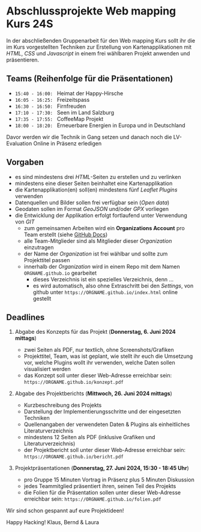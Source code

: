 # Abschlussprojekte Web mapping Kurs 24S

In der abschließenden Gruppenarbeit für den Web mapping Kurs sollt ihr die im Kurs vorgestellten Techniken zur Erstellung von Kartenapplikationen mit *HTML*, *CSS* und *Javascript* in einem frei wählbaren Projekt anwenden und präsentieren.

## Teams (Reihenfolge für die Präsentationen)

- `15:40 - 16:00: ` Heimat der Happy-Hirsche
- `16:05 - 16:25: ` Freizeitspass
- `16:30 - 16:50: ` Firnfreuden
- `17:10 - 17:30: ` Seen im Land Salzburg
- `17:35 - 17:55: ` CoffeeMap Projekt
- `18:00 - 18:20: ` Erneuerbare Energien in Europa und in Deutschland

Davor werden wir die Technik in Gang setzen und danach noch die LV-Evaluation Online in Präsenz erledigen

## Vorgaben

- es sind mindestens drei *HTML*-Seiten zu erstellen und zu verlinken
- mindestens eine dieser Seiten beinhaltet eine Kartenapplikation
- die Kartenapplikation(en) soll(en) mindestens fünf *Leaflet Plugins* verwenden
- Datenquellen und Bilder sollen frei verfügbar sein (*Open data*)
- Geodaten sollen im Format *GeoJSON* und/oder *GPX* vorliegen
- die Entwicklung der Applikation erfolgt fortlaufend unter Verwendung von *GIT*
    - zum gemeinsamen Arbeiten wird ein **Organizations Account** pro Team erstellt (siehe [GitHub Docs](https://docs.github.com/en/organizations))
    - alle Team-Mitglieder sind als Mitglieder dieser *Organization* einzutragen
    - der Name der *Organization* ist frei wählbar und sollte zum Projekttitel passen
    - innerhalb der *Organization* wird in einem Repo mit dem Namen `ORGNAME.github.io` gearbeitet
        - dieses Verzeichnis ist ein spezielles Verzeichnis, denn ...
        - es wird automatisch, also ohne Extraschritt bei den *Settings*, von github unter `https://ORGNAME.github.io/index.html` online gestellt

## Deadlines

1. Abgabe des Konzepts für das Projekt (**Donnerstag, 6. Juni 2024 mittags**)
    - zwei Seiten als PDF, nur textlich, ohne Screenshots/Grafiken
    - Projekttitel, Team, was ist geplant, wie stellt ihr euch die Umsetzung vor, welche Plugins wollt ihr verwenden, welche Daten sollen visualisiert werden
    - das Konzept soll unter dieser Web-Adresse erreichbar sein: `https://ORGNAME.github.io/konzept.pdf`

2. Abgabe des Projektberichts (**Mittwoch, 26. Juni 2024 mittags**)
    - Kurzbeschreibung des Projekts
    - Darstellung der Implementierungsschritte und der eingesetzten Techniken
    - Quellenangaben der verwendeten Daten & Plugins als einheitliches Literaturverzeichnis
    - mindestens 12 Seiten als PDF (inklusive Grafiken und Literaturverzeichnis)
    - der Projektbericht soll unter dieser Web-Adresse erreichbar sein: `https://ORGNAME.github.io/bericht.pdf`

3. Projektpräsentationen (**Donnerstag, 27. Juni 2024, 15:30 - 18:45 Uhr**)
    - pro Gruppe 15 Minuten Vortrag in Präsenz plus 5 Minuten Diskussion
    - jedes Teammitglied präsentiert ihren, seinen Teil des Projekts
    - die Folien für die Präsentation sollen unter dieser Web-Adresse erreichbar sein: `https://ORGNAME.github.io/folien.pdf`

Wir sind schon gespannt auf eure Projektideen!

Happy Hacking!
Klaus, Bernd & Laura

